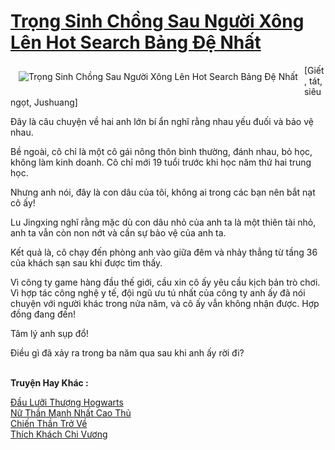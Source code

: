 <a href="https://truyentiki.com/trong-sinh-chong-sau-nguoi-xong-len-hot-search-bang-de-nhat.31849/" title="Trọng Sinh Chồng Sau Người Xông Lên Hot Search Bảng Đệ Nhất"><h1>Trọng Sinh Chồng Sau Người Xông Lên Hot Search Bảng Đệ Nhất</h1></a><div style="display:table"><img align="right" style="float: left; padding: 10px;" src="https://truyentiki.com/a/img/str/src/31849.jpg" alt="Trọng Sinh Chồng Sau Người Xông Lên Hot Search Bảng Đệ Nhất">[Giết, tát, siêu ngọt, Jushuang] <p></p> Đây là câu chuyện về hai anh lớn bí ẩn nghĩ rằng nhau yếu đuối và bảo vệ nhau. <p></p> Bề ngoài, cô chỉ là một cô gái nông thôn bình thường, đánh nhau, bỏ học, không làm kinh doanh. Cô chỉ mới 19 tuổi trước khi học năm thứ hai trung học. <p></p> Nhưng anh nói, đây là con dâu của tôi, không ai trong các bạn nên bắt nạt cô ấy! <p></p> Lu Jingxing nghĩ rằng mặc dù con dâu nhỏ của anh ta là một thiên tài nhỏ, anh ta vẫn còn non nớt và cần sự bảo vệ của anh ta. <p></p> Kết quả là, cô chạy đến phòng anh vào giữa đêm và nhảy thẳng từ tầng 36 của khách sạn sau khi được tìm thấy. <p></p> Vì công ty game hàng đầu thế giới, cầu xin cô ấy yêu cầu kịch bản trò chơi. Vì hợp tác công nghệ y tế, đội ngũ ưu tú nhất của công ty anh ấy đã nói chuyện với người khác trong nửa năm, và cô ấy vẫn không nhận được. Hợp đồng đang đến! <p></p> Tâm lý anh sụp đổ! <p></p> Điều gì đã xảy ra trong ba năm qua sau khi anh ấy rời đi?</div><p><br><b>Truyện Hay Khác :</b></p><a href="https://truyentiki.com/dau-luoi-thuong-hogwarts.31848/" alt="Đầu Lưỡi Thượng Hogwarts">Đầu Lưỡi Thượng Hogwarts</a><br/><a href="https://github.com/nownovels/topcv/tree/master/truyenhay/31640/README.md" alt="Nữ Thần Mạnh Nhất Cao Thủ">Nữ Thần Mạnh Nhất Cao Thủ</a><br/><a href="https://truyentiki.wordpress.com/2020/06/08/chien-than-tro-ve/" alt="Chiến Thần Trở Về">Chiến Thần Trở Về</a><br/><a href="https://github.com/nownovels/top500/tree/master/truyenhay/33737/" alt="Thích Khách Chi Vương">Thích Khách Chi Vương</a><br/>
